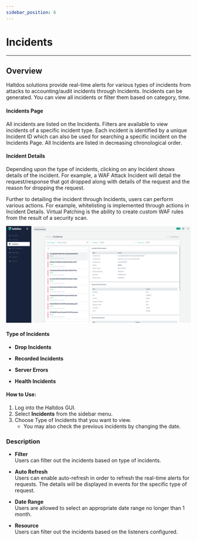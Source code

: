 ```yaml
---
sidebar_position: 6
---
```




# Incidents


---


## Overview

Haltdos solutions provide real-time alerts for various types of incidents from attacks to accounting/audit incidents through Incidents. Incidents can be generated. You can view all incidents or filter them based on category, time.

#### Incidents Page

All incidents are listed on the Incidents. Filters are available to view incidents of a specific incident type. Each incident is identified by a unique Incident ID which can also be used for searching a specific incident on the Incidents Page. All Incidents are listed in decreasing chronological order.

#### Incident Details

Depending upon the type of incidents, clicking on any Incident shows details of the incident. For example, a WAF Attack Incident will detail the request/response that got dropped along with details of the request and the reason for dropping the request.

Further to detailing the incident through Incidents, users can perform various actions. For example, whitelisting is implemented through actions in Incident Details. Virtual Patching is the ability to create custom WAF rules from the result of a security scan.

![Incidents](/img/pro-waf/docs/incidents.png)

#### Type of Incidents  
- **Drop Incidents**

- **Recorded Incidents**

- **Server Errors**

- **Health Incidents**

#### How to Use:
1. Log into the Haltdos GUI.
2. Select **Incidents** from the sidebar menu.
3. Choose Type of Incidents that you want to view.
    - You may also check the previous incidents by changing the date.

### Description

- **Filter**  
Users can filter out the incidents based on type of incidents.

- **Auto Refresh**  
Users can enable auto-refresh in order to refresh the real-time alerts for requests. The details will be displayed in events for the specific type of request.

- **Date Range**  
Users are allowed to select an appropriate date range no longer than 1 month.

- **Resource**  
Users can filter out the incidents based on the listeners configured.